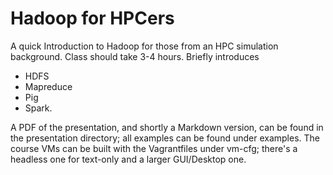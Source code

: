 Hadoop for HPCers
=====================

A quick Introduction to Hadoop for those from an HPC simulation
background.  Class should take 3-4 hours. Briefly introduces

* HDFS
* Mapreduce
* Pig
* Spark.

A PDF of the presentation, and shortly a Markdown version, can be found in the 
presentation directory; all examples can be found under examples.  The course 
VMs can be built with the Vagrantfiles under vm-cfg; there's a headless one for
text-only and a larger GUI/Desktop one.

